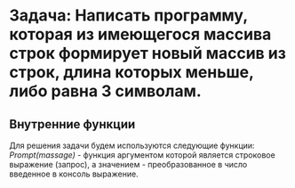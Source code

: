 # Задача: Написать программу, которая из имеющегося массива строк формирует новый массив из строк, длина которых меньше, либо равна 3 символам.

## Внутренние функции

Для решения задачи будем используются следующие функции:
*Prompt(massage)*  - функция аргументом которой является строковое выражение (запрос), а значением - преобразованное в число введенное в консоль выражение.